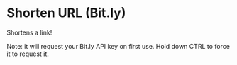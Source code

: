 # Shorten URL (Bit.ly)

Shortens a link!

Note: it will request your Bit.ly API key on first use. Hold down CTRL to force it to
request it.
